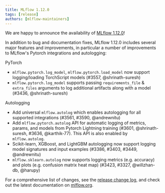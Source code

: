 ```yaml
---
title: MLflow 1.12.0
tags: [release]
authors: [mlflow-maintainers]
---
```


We are happy to announce the availability of [MLflow 1.12.0](https://github.com/mlflow/mlflow/releases/tag/v1.12.0)!

In addition to bug and documentation fixes, MLflow 1.12.0 includes several major features and improvements, in particular a number of improvements to MLflow's Pytorch integrations and autologging:

PyTorch

- `mlflow.pytorch.log_model`, `mlflow.pytorch.load_model` now support logging/loading TorchScript models (#3557, @shrinath-suresh)
- `mlflow.pytorch.log_model` supports passing `requirements_file` & `extra_files` arguments to log additional artifacts along with a model (#3436, @shrinath-suresh)

Autologging

- Add universal `mlflow.autolog` which enables autologging for all supported integrations (#3561, #3590, @andrewnitu)
- Add `mlflow.pytorch.autolog` API for automatic logging of metrics, params, and models from Pytorch Lightning training (#3601, @shrinath-suresh, #3636, @karthik-77). This API is also enabled by `mlflow.autolog`.
- Scikit-learn, XGBoost, and LightGBM autologging now support logging model signatures and input examples (#3386, #3403, #3449, @andrewnitu)
- `mlflow.sklearn.autolog` now supports logging metrics (e.g. accuracy) and plots (e.g. confusion matrix heat map) (#3423, #3327, @willzhan-db, @harupy)

For a comprehensive list of changes, see the [release change log](https://github.com/mlflow/mlflow/releases/tag/v1.12.0), and check out the latest documentation on [mlflow.org](http://mlflow.org/).
